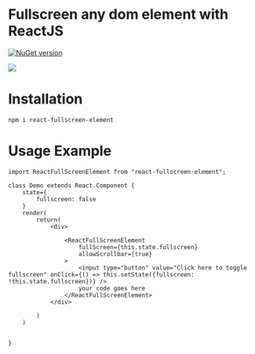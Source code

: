 # Fullscreen any dom element with ReactJS

[![NuGet version](https://badge.fury.io/js/react-fullscreen-element.svg)](https://www.npmjs.com/package/react-fullscreen-element)

![](https://media.giphy.com/media/dWaH8ytMCCKzb2wdpH/giphy.gif)

# Installation

```
npm i react-fullscreen-element
```

# Usage Example

```
import ReactFullScreenElement from "react-fullscreen-element";

class Demo extends React.Component {
    state={
        fullscreen: false
    }
    render(
        return(
            <div>

                <ReactFullScreenElement
                    fullScreen={this.state.fullscreen}
                    allowScrollbar={true}
                >
                    <input type="button" value="Click here to toggle fullscreen" onClick={() => this.setState({fullscreen: !this.state.fullscreen})} />
                    your code goes here
                </ReactFullScreenElement>
            </div>

        )
    )


}
```

[build-badge]: https://img.shields.io/travis/user/repo/master.png?style=flat-square
[build]: https://travis-ci.org/user/repo
[npm-badge]: https://img.shields.io/npm/v/npm-package.png?style=flat-square
[npm]: https://www.npmjs.org/package/npm-package
[coveralls-badge]: https://img.shields.io/coveralls/user/repo/master.png?style=flat-square
[coveralls]: https://coveralls.io/github/user/repo
